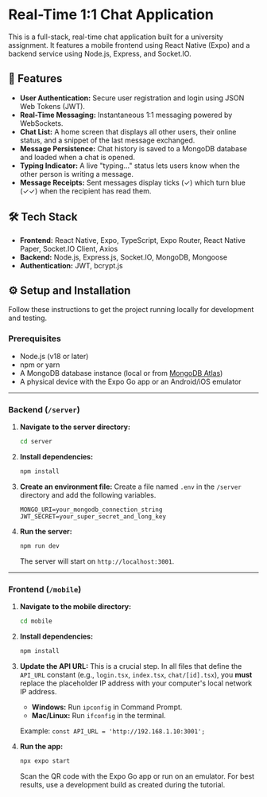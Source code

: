 # Real-Time 1:1 Chat Application

This is a full-stack, real-time chat application built for a university assignment. It features a mobile frontend using React Native (Expo) and a backend service using Node.js, Express, and Socket.IO.

## 🚀 Features

-   **User Authentication:** Secure user registration and login using JSON Web Tokens (JWT).
-   **Real-Time Messaging:** Instantaneous 1:1 messaging powered by WebSockets.
-   **Chat List:** A home screen that displays all other users, their online status, and a snippet of the last message exchanged.
-   **Message Persistence:** Chat history is saved to a MongoDB database and loaded when a chat is opened.
-   **Typing Indicator:** A live "typing..." status lets users know when the other person is writing a message.
-   **Message Receipts:** Sent messages display ticks (✓) which turn blue (✓✓) when the recipient has read them.

## 🛠️ Tech Stack

-   **Frontend:** React Native, Expo, TypeScript, Expo Router, React Native Paper, Socket.IO Client, Axios
-   **Backend:** Node.js, Express.js, Socket.IO, MongoDB, Mongoose
-   **Authentication:** JWT, bcrypt.js

## ⚙️ Setup and Installation

Follow these instructions to get the project running locally for development and testing.

### Prerequisites

-   Node.js (v18 or later)
-   npm or yarn
-   A MongoDB database instance (local or from [MongoDB Atlas](https://www.mongodb.com/cloud/atlas))
-   A physical device with the Expo Go app or an Android/iOS emulator

---

### Backend (`/server`)

1.  **Navigate to the server directory:**
    ```bash
    cd server
    ```
2.  **Install dependencies:**
    ```bash
    npm install
    ```
3.  **Create an environment file:**
    Create a file named `.env` in the `/server` directory and add the following variables.
    ```
    MONGO_URI=your_mongodb_connection_string
    JWT_SECRET=your_super_secret_and_long_key
    ```
4.  **Run the server:**
    ```bash
    npm run dev
    ```
    The server will start on `http://localhost:3001`.

---

### Frontend (`/mobile`)

1.  **Navigate to the mobile directory:**
    ```bash
    cd mobile
    ```
2.  **Install dependencies:**
    ```bash
    npm install
    ```
3.  **Update the API URL:**
    This is a crucial step. In all files that define the `API_URL` constant (e.g., `login.tsx`, `index.tsx`, `chat/[id].tsx`), you **must** replace the placeholder IP address with your computer's local network IP address.
    
    * **Windows:** Run `ipconfig` in Command Prompt.
    * **Mac/Linux:** Run `ifconfig` in the terminal.
    
    Example: `const API_URL = 'http://192.168.1.10:3001';`

4.  **Run the app:**
    ```bash
    npx expo start
    ```
    Scan the QR code with the Expo Go app or run on an emulator. For best results, use a development build as created during the tutorial.